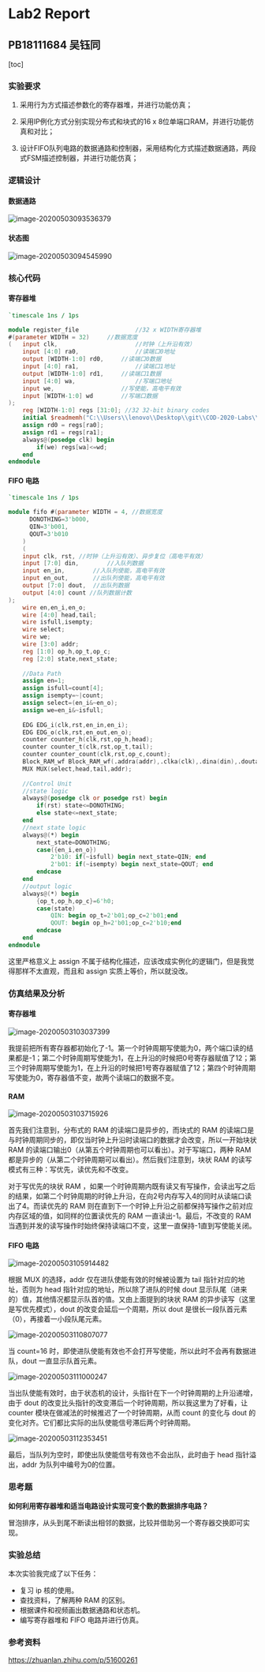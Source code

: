 # Lab2 Report

## PB18111684 吴钰同

[toc]

### 实验要求

1. 采用行为方式描述参数化的寄存器堆，并进行功能仿真；

2. 采用IP例化方式分别实现分布式和块式的16 x 8位单端口RAM，并进行功能仿真和对比；

3. 设计FIFO队列电路的数据通路和控制器，采用结构化方式描述数据通路，两段式FSM描述控制器，并进行功能仿真；

### 逻辑设计

#### 数据通路

![image-20200503093536379](pics/image-20200503093536379.png)

#### 状态图

![image-20200503094545990](pics/image-20200503094545990.png)

### 核心代码

#### 寄存器堆

```verilog
`timescale 1ns / 1ps

module register_file				//32 x WIDTH寄存器堆
#(parameter WIDTH = 32) 	//数据宽度
(   input clk,						//时钟（上升沿有效）
    input [4:0] ra0,				//读端口0地址
    output [WIDTH-1:0] rd0, 	//读端口0数据
    input [4:0] ra1, 				//读端口1地址
    output [WIDTH-1:0] rd1, 	//读端口1数据
    input [4:0] wa, 				//写端口地址
    input we,					//写使能，高电平有效
    input [WIDTH-1:0] wd 		//写端口数据
);
    reg [WIDTH-1:0] regs [31:0]; //32 32-bit binary codes
    initial $readmemh("C:\\Users\\lenovo\\Desktop\\git\\COD-2020-Labs\\Lab2\\Lab2.srcs\\sources_1\\new\\init.txt",regs);
    assign rd0 = regs[ra0];
    assign rd1 = regs[ra1];
    always@(posedge clk) begin
        if(we) regs[wa]<=wd;
    end
endmodule
```

#### FIFO 电路

```verilog
`timescale 1ns / 1ps

module fifo #(parameter WIDTH = 4, //数据宽度
      DONOTHING=3'b000,
      QIN=3'b001,
      QOUT=3'b010
    )
    (
    input clk, rst,	//时钟（上升沿有效）、异步复位（高电平有效）
    input [7:0] din,		//入队列数据
    input en_in, 		//入队列使能，高电平有效
    input en_out,		//出队列使能，高电平有效
    output [7:0] dout, 	//出队列数据
    output [4:0] count //队列数据计数
);
    wire en,en_i,en_o;
    wire [4:0] head,tail;
    wire isfull,isempty;
    wire select;
    wire we;
    wire [3:0] addr;
    reg [1:0] op_h,op_t,op_c;
    reg [2:0] state,next_state;
    
    //Data Path
    assign en=1;
    assign isfull=count[4];
    assign isempty=~|count;
    assign select=(en_i&~en_o);
    assign we=en_i&~isfull;
    
    EDG EDG_i(clk,rst,en_in,en_i);
    EDG EDG_o(clk,rst,en_out,en_o);
    counter counter_h(clk,rst,op_h,head);
    counter counter_t(clk,rst,op_t,tail);
    counter counter_count(clk,rst,op_c,count);  
    Block_RAM_wf Block_RAM_wf(.addra(addr),.clka(clk),.dina(din),.douta(dout),.ena(en),.wea(we));
    MUX MUX(select,head,tail,addr);
    
    //Control Unit
    //state logic
    always@(posedge clk or posedge rst) begin
        if(rst) state<=DONOTHING; 
        else state<=next_state;
    end
    //next state logic
    always@(*) begin
        next_state=DONOTHING;
        case({en_i,en_o})
            2'b10: if(~isfull) begin next_state=QIN; end
            2'b01: if(~isempty) begin next_state=QOUT; end
        endcase
    end
    //output logic
    always@(*) begin
        {op_t,op_h,op_c}=6'h0;
        case(state)
            QIN: begin op_t=2'b01;op_c=2'b01;end
            QOUT: begin op_h=2'b01;op_c=2'b10;end
        endcase
    end
endmodule
```

这里严格意义上 assign 不属于结构化描述，应该改成实例化的逻辑门，但是我觉得那样不太直观，而且和 assign 实质上等价，所以就没改。

### 仿真结果及分析

#### 寄存器堆

![image-20200503103037399](pics/image-20200503103037399.png)

我提前把所有寄存器都初始化了-1。第一个时钟周期写使能为0，两个端口读的结果都是-1；第二个时钟周期写使能为1，在上升沿的时候把0号寄存器赋值了12；第三个时钟周期写使能为1，在上升沿的时候把1号寄存器赋值了12；第四个时钟周期写使能为0，寄存器值不变，故两个读端口的数据不变。

#### RAM

![image-20200503103715926](pics/image-20200503103715926.png)

首先我们注意到，分布式的 RAM 的读端口是异步的，而块式的 RAM 的读端口是与时钟周期同步的，即仅当时钟上升沿时读端口的数据才会改变，所以一开始块状 RAM 的读端口输出0（从第五个时钟周期也可以看出）。对于写端口，两种 RAM 都是异步的（从第二个时钟周期可以看出）。然后我们注意到，块状 RAM 的读写模式有三种：写优先，读优先和不改变。

对于写优先的块状 RAM ，如果一个时钟周期内既有读又有写操作，会读出写之后的结果，如第二个时钟周期的时钟上升沿，在向2号内存写入4的同时从读端口读出了4。而读优先的 RAM 则在直到下一个时钟上升沿之前都保持写操作之前对应内存区域的值，如同样的位置读优先的 RAM 一直读出-1。最后，不改变的 RAM 当遇到并发的读写操作时始终保持读端口不变，这里一直保持-1直到写使能关闭。

#### FIFO 电路

![image-20200503105914482](pics/image-20200503105914482.png) 

根据 MUX 的选择，addr 仅在进队使能有效的时候被设置为 tail 指针对应的地址，否则为 head 指针对应的地址，所以除了进队的时候 dout 显示队尾（进来的）值，其他情况都显示队首的值。又由上面提到的块状 RAM 的异步读写（这里是写优先模式），dout 的改变会延后一个周期，所以 dout 是很长一段队首元素（0），再接着一小段队尾元素。

![image-20200503110807077](C:\Users\lenovo\AppData\Roaming\Typora\typora-user-images\image-20200503110807077.png)

当 count=16 时，即使进队使能有效也不会打开写使能，所以此时不会再有数据进队，dout 一直显示队首元素。

![image-20200503111000247](C:\Users\lenovo\AppData\Roaming\Typora\typora-user-images\image-20200503111000247.png)

当出队使能有效时，由于状态机的设计，头指针在下一个时钟周期的上升沿递增，由于 dout 的改变比头指针的改变滞后一个时钟周期，所以我这里为了好看，让 counter 模块在做减法的时候推迟了一个时钟周期，从而 count 的变化与 dout 的变化对齐。它们都比实际的出队使能信号滞后两个时钟周期。

![image-20200503112353451](pics/image-20200503112353451.png)

最后，当队列为空时，即使出队使能信号有效也不会出队，此时由于 head 指针溢出，addr 为队列中编号为0的位置。

### 思考题

**如何利用寄存器堆和适当电路设计实现可变个数的数据排序电路？**

冒泡排序，从头到尾不断读出相邻的数据，比较并借助另一个寄存器交换即可实现。

### 实验总结

本次实验我完成了以下任务：

- 复习 ip 核的使用。
- 查找资料，了解两种 RAM 的区别。
- 根据课件和视频画出数据通路和状态机。
- 编写寄存器堆和 FIFO 电路并进行仿真。

### 参考资料

https://zhuanlan.zhihu.com/p/51600261



